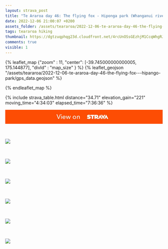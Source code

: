 ```yaml
---
layout: strava_post
title: "Te Araroa day 46: The flying fox - Hiponga park (Whanganui river)"
date: 2022-12-06 21:00:07 +0200
assets_folder: /assets/teararoa/2022-12-06-te-araroa-day-46-the-flying-fox---hipango-park
tags: teararoa hiking
thumbnail: https://dgtzuqphqg23d.cloudfront.net/4rcUnOSsGEzhjM1CcqWhgRJVXsFUFQg3Xj0p8BQ6RYw-1024x768.jpg
comments: true
visible: 1
---
```



{% leaflet_map {"zoom" : 11,
                  "center": [-39.745000000000005, 175.144877],
                 "divId" : "map_size" } %}
    {% leaflet_geojson "/assets/teararoa/2022-12-06-te-araroa-day-46-the-flying-fox---hipango-park/gps_data.geojson" %}

{% endleaflet_map %}





{% include strava_table.html distance="34.71" elevation_gain="221" moving_time="4:34:03" elapsed_time="7:36:36" %}

[![](/assets/strava.jpg)](https://www.strava.com/activities/8221890040)


<br />

![](https://dgtzuqphqg23d.cloudfront.net/4rcUnOSsGEzhjM1CcqWhgRJVXsFUFQg3Xj0p8BQ6RYw-1024x768.jpg)


<br />

![](https://dgtzuqphqg23d.cloudfront.net/2PBdTihLeojxRqbpgCvhnPbVtqUu8WbQihul9x0DtJo-768x1024.jpg)


<br />

![](https://dgtzuqphqg23d.cloudfront.net/kG6I4qAay_PA6b_TqxBuK93eVoK7Z0ZQrSvBwa8dkko-1024x768.jpg)


<br />

![](https://dgtzuqphqg23d.cloudfront.net/-EfxslbE1cm0RFMh2rb0PKWUYeRgh3gwR6bn7Y9l5B0-1024x768.jpg)


<br />

![](https://dgtzuqphqg23d.cloudfront.net/ig0yygL97HRWUWUjyeu3SnIhbJXdgGBmq0bQ7SWcn3E-1024x768.jpg)


<br />

![](https://dgtzuqphqg23d.cloudfront.net/Tf6qDXT6b1GQqv7_DjfKxvXxAAmDLGu2mdXSmNSDQuE-768x1024.jpg)
